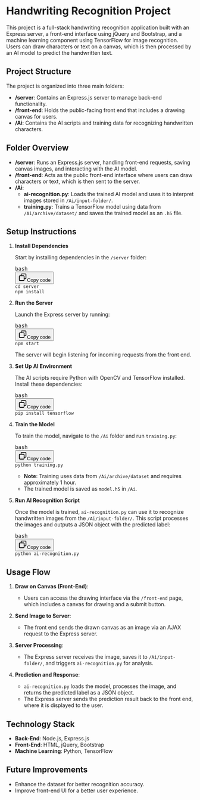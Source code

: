<h1>Handwriting Recognition Project</h1>
<p>
  This project is a full-stack handwriting recognition application built with an
  Express server, a front-end interface using jQuery and Bootstrap, and a
  machine learning component using TensorFlow for image recognition. Users can
  draw characters or text on a canvas, which is then processed by an AI model to
  predict the handwritten text.
</p>
<h2>Project Structure</h2>
<p>The project is organized into three main folders:</p>
<ul>
  <li>
    <strong>/server</strong>: Contains an Express.js server to manage back-end
    functionality.
  </li>
  <li>
    <strong>/front-end</strong>: Holds the public-facing front end that includes
    a drawing canvas for users.
  </li>
  <li>
    <strong>/Ai</strong>: Contains the AI scripts and training data for
    recognizing handwritten characters.
  </li>
</ul>
<h2>Folder Overview</h2>
<ul>
  <li>
    <strong>/server</strong>: Runs an Express.js server, handling front-end
    requests, saving canvas images, and interacting with the AI model.
  </li>
  <li>
    <strong>/front-end</strong>: Acts as the public front-end interface where
    users can draw characters or text, which is then sent to the server.
  </li>
  <li>
    <strong>/Ai</strong>:
    <ul>
      <li>
        <strong>ai-recognition.py</strong>: Loads the trained AI model and uses
        it to interpret images stored in <code>/Ai/input-folder/</code>.
      </li>
      <li>
        <strong>training.py</strong>: Trains a TensorFlow model using data from
        <code>/Ai/archive/dataset/</code> and saves the trained model as an
        <code>.h5</code> file.
      </li>
    </ul>
  </li>
</ul>
<h2>Setup Instructions</h2>
<ol>
  <li>
    <p><strong>Install Dependencies</strong></p>
    <p>Start by installing dependencies in the <code>/server</code> folder:</p>
    <pre
      class="!overflow-visible"
    ><div class="contain-inline-size rounded-md border-[0.5px] border-token-border-medium relative bg-token-sidebar-surface-primary dark:bg-gray-950"><div class="flex items-center text-token-text-secondary px-4 py-2 text-xs font-sans justify-between rounded-t-md h-9 bg-token-sidebar-surface-primary dark:bg-token-main-surface-secondary select-none">bash</div><div class="sticky top-9 md:top-[5.75rem]"><div class="absolute bottom-0 right-2 flex h-9 items-center"><div class="flex items-center rounded bg-token-sidebar-surface-primary px-2 font-sans text-xs text-token-text-secondary dark:bg-token-main-surface-secondary"><span class="" data-state="closed"><button class="flex gap-1 items-center select-none py-1"><svg width="24" height="24" viewBox="0 0 24 24" fill="none" xmlns="http://www.w3.org/2000/svg" class="icon-sm"><path fill-rule="evenodd" clip-rule="evenodd" d="M7 5C7 3.34315 8.34315 2 10 2H19C20.6569 2 22 3.34315 22 5V14C22 15.6569 20.6569 17 19 17H17V19C17 20.6569 15.6569 22 14 22H5C3.34315 22 2 20.6569 2 19V10C2 8.34315 3.34315 7 5 7H7V5ZM9 7H14C15.6569 7 17 8.34315 17 10V15H19C19.5523 15 20 14.5523 20 14V5C20 4.44772 19.5523 4 19 4H10C9.44772 4 9 4.44772 9 5V7ZM5 9C4.44772 9 4 9.44772 4 10V19C4 19.5523 4.44772 20 5 20H14C14.5523 20 15 19.5523 15 19V10C15 9.44772 14.5523 9 14 9H5Z" fill="currentColor"></path></svg>Copy code</button></span></div></div></div><div class="overflow-y-auto p-4" dir="ltr"><code class="!whitespace-pre hljs language-bash"><span class="hljs-built_in">cd</span> server
npm install
</code></div></div></pre>
  </li>
  <li>
    <p><strong>Run the Server</strong></p>
    <p>Launch the Express server by running:</p>
    <pre
      class="!overflow-visible"
    ><div class="contain-inline-size rounded-md border-[0.5px] border-token-border-medium relative bg-token-sidebar-surface-primary dark:bg-gray-950"><div class="flex items-center text-token-text-secondary px-4 py-2 text-xs font-sans justify-between rounded-t-md h-9 bg-token-sidebar-surface-primary dark:bg-token-main-surface-secondary select-none">bash</div><div class="sticky top-9 md:top-[5.75rem]"><div class="absolute bottom-0 right-2 flex h-9 items-center"><div class="flex items-center rounded bg-token-sidebar-surface-primary px-2 font-sans text-xs text-token-text-secondary dark:bg-token-main-surface-secondary"><span class="" data-state="closed"><button class="flex gap-1 items-center select-none py-1"><svg width="24" height="24" viewBox="0 0 24 24" fill="none" xmlns="http://www.w3.org/2000/svg" class="icon-sm"><path fill-rule="evenodd" clip-rule="evenodd" d="M7 5C7 3.34315 8.34315 2 10 2H19C20.6569 2 22 3.34315 22 5V14C22 15.6569 20.6569 17 19 17H17V19C17 20.6569 15.6569 22 14 22H5C3.34315 22 2 20.6569 2 19V10C2 8.34315 3.34315 7 5 7H7V5ZM9 7H14C15.6569 7 17 8.34315 17 10V15H19C19.5523 15 20 14.5523 20 14V5C20 4.44772 19.5523 4 19 4H10C9.44772 4 9 4.44772 9 5V7ZM5 9C4.44772 9 4 9.44772 4 10V19C4 19.5523 4.44772 20 5 20H14C14.5523 20 15 19.5523 15 19V10C15 9.44772 14.5523 9 14 9H5Z" fill="currentColor"></path></svg>Copy code</button></span></div></div></div><div class="overflow-y-auto p-4" dir="ltr"><code class="!whitespace-pre hljs language-bash">npm start
</code></div></div></pre>
    <p>
      The server will begin listening for incoming requests from the front end.
    </p>
  </li>
  <li>
    <p><strong>Set Up AI Environment</strong></p>
    <p>
      The AI scripts require Python with OpenCV and TensorFlow installed.
      Install these dependencies:
    </p>
    <pre
      class="!overflow-visible"
    ><div class="contain-inline-size rounded-md border-[0.5px] border-token-border-medium relative bg-token-sidebar-surface-primary dark:bg-gray-950"><div class="flex items-center text-token-text-secondary px-4 py-2 text-xs font-sans justify-between rounded-t-md h-9 bg-token-sidebar-surface-primary dark:bg-token-main-surface-secondary select-none">bash</div><div class="sticky top-9 md:top-[5.75rem]"><div class="absolute bottom-0 right-2 flex h-9 items-center"><div class="flex items-center rounded bg-token-sidebar-surface-primary px-2 font-sans text-xs text-token-text-secondary dark:bg-token-main-surface-secondary"><span class="" data-state="closed"><button class="flex gap-1 items-center select-none py-1"><svg width="24" height="24" viewBox="0 0 24 24" fill="none" xmlns="http://www.w3.org/2000/svg" class="icon-sm"><path fill-rule="evenodd" clip-rule="evenodd" d="M7 5C7 3.34315 8.34315 2 10 2H19C20.6569 2 22 3.34315 22 5V14C22 15.6569 20.6569 17 19 17H17V19C17 20.6569 15.6569 22 14 22H5C3.34315 22 2 20.6569 2 19V10C2 8.34315 3.34315 7 5 7H7V5ZM9 7H14C15.6569 7 17 8.34315 17 10V15H19C19.5523 15 20 14.5523 20 14V5C20 4.44772 19.5523 4 19 4H10C9.44772 4 9 4.44772 9 5V7ZM5 9C4.44772 9 4 9.44772 4 10V19C4 19.5523 4.44772 20 5 20H14C14.5523 20 15 19.5523 15 19V10C15 9.44772 14.5523 9 14 9H5Z" fill="currentColor"></path></svg>Copy code</button></span></div></div></div><div class="overflow-y-auto p-4" dir="ltr"><code class="!whitespace-pre hljs language-bash">pip install tensorflow</code></div></div></pre>
  </li>
  <li>
    <p><strong>Train the Model</strong></p>
    <p>
      To train the model, navigate to the <code>/Ai</code> folder and run
      <code>training.py</code>:
    </p>
    <pre
      class="!overflow-visible"
    ><div class="contain-inline-size rounded-md border-[0.5px] border-token-border-medium relative bg-token-sidebar-surface-primary dark:bg-gray-950"><div class="flex items-center text-token-text-secondary px-4 py-2 text-xs font-sans justify-between rounded-t-md h-9 bg-token-sidebar-surface-primary dark:bg-token-main-surface-secondary select-none">bash</div><div class="sticky top-9 md:top-[5.75rem]"><div class="absolute bottom-0 right-2 flex h-9 items-center"><div class="flex items-center rounded bg-token-sidebar-surface-primary px-2 font-sans text-xs text-token-text-secondary dark:bg-token-main-surface-secondary"><span class="" data-state="closed"><button class="flex gap-1 items-center select-none py-1"><svg width="24" height="24" viewBox="0 0 24 24" fill="none" xmlns="http://www.w3.org/2000/svg" class="icon-sm"><path fill-rule="evenodd" clip-rule="evenodd" d="M7 5C7 3.34315 8.34315 2 10 2H19C20.6569 2 22 3.34315 22 5V14C22 15.6569 20.6569 17 19 17H17V19C17 20.6569 15.6569 22 14 22H5C3.34315 22 2 20.6569 2 19V10C2 8.34315 3.34315 7 5 7H7V5ZM9 7H14C15.6569 7 17 8.34315 17 10V15H19C19.5523 15 20 14.5523 20 14V5C20 4.44772 19.5523 4 19 4H10C9.44772 4 9 4.44772 9 5V7ZM5 9C4.44772 9 4 9.44772 4 10V19C4 19.5523 4.44772 20 5 20H14C14.5523 20 15 19.5523 15 19V10C15 9.44772 14.5523 9 14 9H5Z" fill="currentColor"></path></svg>Copy code</button></span></div></div></div><div class="overflow-y-auto p-4" dir="ltr"><code class="!whitespace-pre hljs language-bash">python training.py
</code></div></div></pre>
    <ul>
      <li>
        <strong>Note</strong>: Training uses data from
        <code>/Ai/archive/dataset</code> and requires approximately 1 hour.
      </li>
      <li>
        The trained model is saved as <code>model.h5</code> in <code>/Ai</code>.
      </li>
    </ul>
  </li>
  <li>
    <p><strong>Run AI Recognition Script</strong></p>
    <p>
      Once the model is trained, <code>ai-recognition.py</code> can use it to
      recognize handwritten images from the <code>/Ai/input-folder/</code>. This
      script processes the images and outputs a JSON object with the predicted
      label:
    </p>
    <pre
      class="!overflow-visible"
    ><div class="contain-inline-size rounded-md border-[0.5px] border-token-border-medium relative bg-token-sidebar-surface-primary dark:bg-gray-950"><div class="flex items-center text-token-text-secondary px-4 py-2 text-xs font-sans justify-between rounded-t-md h-9 bg-token-sidebar-surface-primary dark:bg-token-main-surface-secondary select-none">bash</div><div class="sticky top-9 md:top-[5.75rem]"><div class="absolute bottom-0 right-2 flex h-9 items-center"><div class="flex items-center rounded bg-token-sidebar-surface-primary px-2 font-sans text-xs text-token-text-secondary dark:bg-token-main-surface-secondary"><span class="" data-state="closed"><button class="flex gap-1 items-center select-none py-1"><svg width="24" height="24" viewBox="0 0 24 24" fill="none" xmlns="http://www.w3.org/2000/svg" class="icon-sm"><path fill-rule="evenodd" clip-rule="evenodd" d="M7 5C7 3.34315 8.34315 2 10 2H19C20.6569 2 22 3.34315 22 5V14C22 15.6569 20.6569 17 19 17H17V19C17 20.6569 15.6569 22 14 22H5C3.34315 22 2 20.6569 2 19V10C2 8.34315 3.34315 7 5 7H7V5ZM9 7H14C15.6569 7 17 8.34315 17 10V15H19C19.5523 15 20 14.5523 20 14V5C20 4.44772 19.5523 4 19 4H10C9.44772 4 9 4.44772 9 5V7ZM5 9C4.44772 9 4 9.44772 4 10V19C4 19.5523 4.44772 20 5 20H14C14.5523 20 15 19.5523 15 19V10C15 9.44772 14.5523 9 14 9H5Z" fill="currentColor"></path></svg>Copy code</button></span></div></div></div><div class="overflow-y-auto p-4" dir="ltr"><code class="!whitespace-pre hljs language-bash">python ai-recognition.py
</code></div></div></pre>
  </li>
</ol>
<h2>Usage Flow</h2>
<ol>
  <li>
    <p><strong>Draw on Canvas (Front-End)</strong>:</p>
    <ul>
      <li>
        Users can access the drawing interface via the
        <code>/front-end</code> page, which includes a canvas for drawing and a
        submit button.
      </li>
    </ul>
  </li>
  <li>
    <p><strong>Send Image to Server</strong>:</p>
    <ul>
      <li>
        The front end sends the drawn canvas as an image via an AJAX request to
        the Express server.
      </li>
    </ul>
  </li>
  <li>
    <p><strong>Server Processing</strong>:</p>
    <ul>
      <li>
        The Express server receives the image, saves it to
        <code>/Ai/input-folder/</code>, and triggers
        <code>ai-recognition.py</code> for analysis.
      </li>
    </ul>
  </li>
  <li>
    <p><strong>Prediction and Response</strong>:</p>
    <ul>
      <li>
        <code>ai-recognition.py</code> loads the model, processes the image, and returns the predicted label as a JSON object.
      </li>
      <li>
        The Express server sends the prediction result back to the front end, where it is displayed to the user.
      </li>
    </ul>
  </li>
</ol>
<h2>Technology Stack</h2>
<ul>
  <li><strong>Back-End</strong>: Node.js, Express.js</li>
  <li><strong>Front-End</strong>: HTML, jQuery, Bootstrap</li>
  <li><strong>Machine Learning</strong>: Python, TensorFlow</li>
</ul>
<h2>Future Improvements</h2>
<ul>
  <li>Enhance the dataset for better recognition accuracy.</li>
  <li>Improve front-end UI for a better user experience.</li>
</ul>

